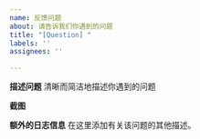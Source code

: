 ```yaml
---
name: 反馈问题
about: 请告诉我们你遇到的问题
title: "[Question] "
labels: ''
assignees: ''

---
```


**描述问题**
  清晰而简洁地描述你遇到的问题
  
  
**截图**
  
  
**额外的日志信息**
在这里添加有关该问题的其他描述。
